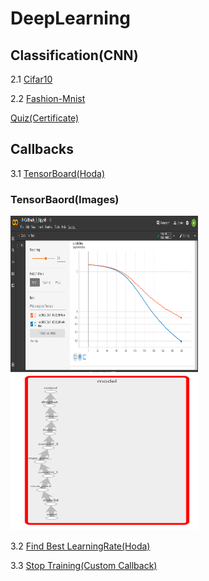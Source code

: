 # DeepLearning
## Classification(CNN)
2.1 [Cifar10](https://github.com/Alirez1043/DeepLearning/blob/main/Assighments/2/Cifar10-Conv.ipynb)

2.2 [Fashion-Mnist](https://github.com/Alirez1043/DeepLearning/blob/main/Assighments/2/Fashion_Mnist.ipynb)

[Quiz(Certificate)](https://github.com/Alirez1043/DeepLearning/blob/main/Assighments/2/certificate_DeepLearning_part1.jfif)
## Callbacks
3.1 [TensorBoard(Hoda)](https://github.com/Alirez1043/DeepLearning/blob/main/Assighments/3/Callback_3_1.ipynb)

### **TensorBaord(Images)**


<img src="https://github.com/Alirez1043/DeepLearning/blob/main/Assighments/3/TensorBoard.png" width="300" height="250">       <img src="https://github.com/Alirez1043/DeepLearning/blob/main/Assighments/3/Model-Layers.png" width="300" height="250">

3.2 [Find Best LearningRate(Hoda)](https://github.com/Alirez1043/DeepLearning/blob/main/Assighments/3/Callback_3_2.ipynb)

3.3 [Stop Training(Custom Callback)](https://github.com/Alirez1043/DeepLearning/blob/main/Assighments/3/Callback_3_3.ipynb)
